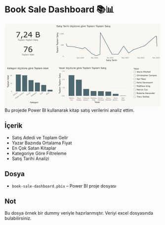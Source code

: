 # Book Sale Dashboard 📚📊
![Dashboard Görseli](Resim1.png)
Bu projede Power BI kullanarak kitap satış verilerini analiz ettim.

## İçerik
- Satış Adedi ve Toplam Gelir
- Yazar Bazında Ortalama Fiyat
- En Çok Satan Kitaplar
- Kategoriye Göre Filtreleme
- Satış Tarihi Analizi

## Dosya
- `book-sale-dashboard.pbix` – Power BI proje dosyası

## Not
Bu dosya örnek bir dummy veriyle hazırlanmıştır. Veriyi excel dosyasında bulabilirsiniz.

